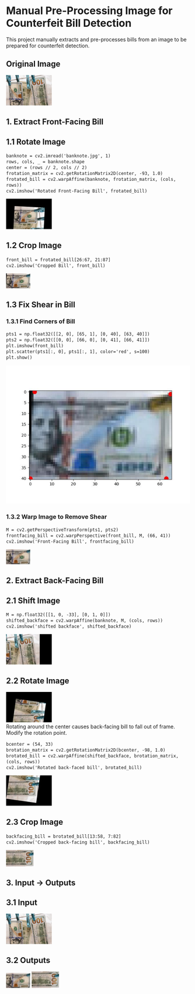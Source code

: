 # Manual Pre-Processing Image for Counterfeit Bill Detection
This project manually extracts and pre-processes bills from an image to be prepared for counterfeit detection.
## Original Image
![](images/banknote.jpg)
## 1. Extract Front-Facing Bill
## 1.1 Rotate Image
```
banknote = cv2.imread('banknote.jpg', 1)
rows, cols, _ = banknote.shape
center = (rows // 2, cols // 2)
frotation_matrix = cv2.getRotationMatrix2D(center, -93, 1.0)
frotated_bill = cv2.warpAffine(banknote, frotation_matrix, (cols, rows))
cv2.imshow('Rotated Front-Facing Bill', frotated_bill)
```
![](images/rotated_front.jpg)
## 1.2 Crop Image
```
front_bill = frotated_bill[26:67, 21:87]
cv2.imshow('Cropped Bill', front_bill)
```
![](images/cropped_front.jpg)
## 1.3 Fix Shear in Bill
### 1.3.1 Find Corners of Bill
```
pts1 = np.float32([[2, 0], [65, 1], [0, 40], [63, 40]])
pts2 = np.float32([[0, 0], [66, 0], [0, 41], [66, 41]])
plt.imshow(front_bill)
plt.scatter(pts1[:, 0], pts1[:, 1], color='red', s=100)
plt.show()
```
![](images/dots.jpg)<br>
### 1.3.2 Warp Image to Remove Shear
```
M = cv2.getPerspectiveTransform(pts1, pts2)
frontfacing_bill = cv2.warpPerspective(front_bill, M, (66, 41))
cv2.imshow('Front-Facing Bill', frontfacing_bill)
```
![](images/frontfacing_bill.jpg)
## 2. Extract Back-Facing Bill
## 2.1 Shift Image
```
M = np.float32([[1, 0, -33], [0, 1, 0]])
shifted_backface = cv2.warpAffine(banknote, M, (cols, rows))
cv2.imshow('shifted backface', shifted_backface)
```
![](images/shifted_backface.jpg)
## 2.2 Rotate Image
![](images/Rotated_around_center.jpg)<br>
Rotating around the center causes back-facing bill to fall out of frame. Modify the rotation point.
```
bcenter = (54, 33)
brotation_matrix = cv2.getRotationMatrix2D(bcenter, -98, 1.0)
brotated_bill = cv2.warpAffine(shifted_backface, brotation_matrix, (cols, rows))
cv2.imshow('Rotated back-faced bill', brotated_bill)
```
![](images/rotated_altered_center.jpg)
## 2.3 Crop Image
```
backfacing_bill = brotated_bill[13:58, 7:82]
cv2.imshow('Cropped back-facing bill', backfacing_bill)
```
![](images/backfacing_bill.jpg)
## 3. Input → Outputs
## 3.1 Input
![](images/banknote.jpg)
## 3.2 Outputs
![](images/frontfacing_bill.jpg)
![](images/backfacing_bill.jpg)
